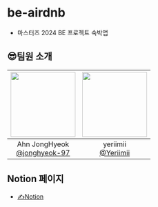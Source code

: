 # be-airdnb
* 마스터즈 2024 BE 프로젝트 숙박앱

## 😎팀원 소개
|<img src="https://avatars.githubusercontent.com/u/136168660?v=4" width="150" height="150"/>|<img src="https://avatars.githubusercontent.com/u/87357932?v=4" width="150" height="150"/>|
|:-:|:-:|
|Ahn JongHyeok<br/>[@jonghyeok-97](https://github.com/jonghyeok-97)|yeriimii<br/>[@Yeriimii](https://github.com/Yeriimii)|

## Notion 페이지
* [✍️Notion](https://almond-split-ab4.notion.site/567d4a178f654a429df4f8463ce29499?v=0bc45b79a1cb49108b72bfd2f3e1698d&pvs=4)